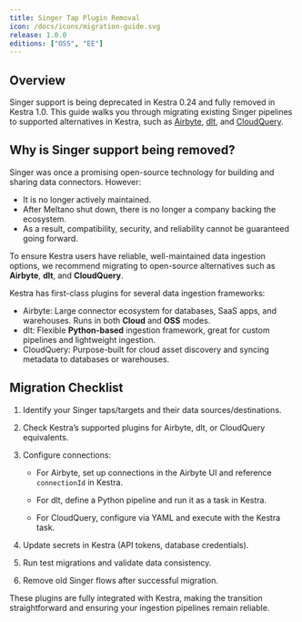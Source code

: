 ```yaml
---
title: Singer Tap Plugin Removal
icon: /docs/icons/migration-guide.svg
release: 1.0.0
editions: ["OSS", "EE"]
---
```


## Overview

Singer support is being deprecated in Kestra 0.24 and fully removed in Kestra 1.0. This guide walks you through migrating existing Singer pipelines to supported alternatives in Kestra, such as [Airbyte](/plugin/plugin-airbyte), [dlt](/plugin/plugin-dlt), and [CloudQuery](/plugin/plugin-cloudquery).

## Why is Singer support being removed?

Singer was once a promising open-source technology for building and sharing data connectors. However:

- It is no longer actively maintained.
- After Meltano shut down, there is no longer a company backing the ecosystem.
- As a result, compatibility, security, and reliability cannot be guaranteed going forward.

To ensure Kestra users have reliable, well-maintained data ingestion options, we recommend migrating to open-source alternatives such as **Airbyte**, **dlt**, and **CloudQuery**.

Kestra has first-class plugins for several data ingestion frameworks:
- Airbyte: Large connector ecosystem for databases, SaaS apps, and warehouses. Runs in both **Cloud** and **OSS** modes.
- dlt: Flexible **Python-based** ingestion framework, great for custom pipelines and lightweight ingestion.
- CloudQuery: Purpose-built for cloud asset discovery and syncing metadata to databases or warehouses.

## Migration Checklist

1. Identify your Singer taps/targets and their data sources/destinations.

2. Check Kestra’s supported plugins for Airbyte, dlt, or CloudQuery equivalents.

3. Configure connections:
    - For Airbyte, set up connections in the Airbyte UI and reference `connectionId` in Kestra.

    - For dlt, define a Python pipeline and run it as a task in Kestra.

    - For CloudQuery, configure via YAML and execute with the Kestra task.

4. Update secrets in Kestra (API tokens, database credentials).

5. Run test migrations and validate data consistency.

6. Remove old Singer flows after successful migration.

These plugins are fully integrated with Kestra, making the transition straightforward and ensuring your ingestion pipelines remain reliable.
